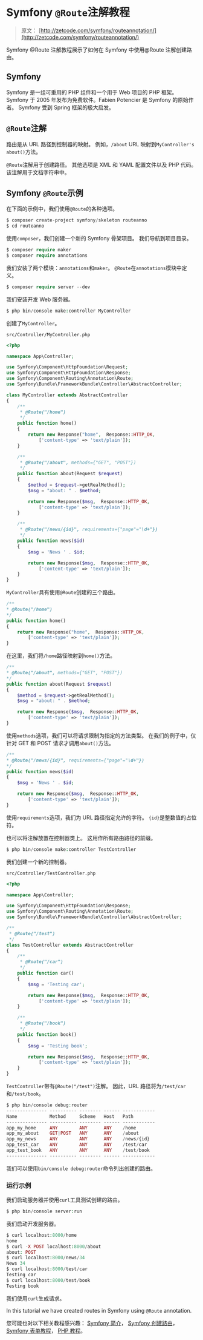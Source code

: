# Symfony `@Route`注解教程

> 原文： [http://zetcode.com/symfony/routeannotation/](http://zetcode.com/symfony/routeannotation/)

Symfony @Route 注解教程展示了如何在 Symfony 中使用@Route 注解创建路由。

## Symfony

Symfony 是一组可重用的 PHP 组件和一个用于 Web 项目的 PHP 框架。 Symfony 于 2005 年发布为免费软件。Fabien Potencier 是 Symfony 的原始作者。 Symfony 受到 Spring 框架的极大启发。

## `@Route`注解

路由是从 URL 路径到控制器的映射。 例如，`/about` URL 映射到`MyController's` `about()`方法。

`@Route`注解用于创建路径。 其他选项是 XML 和 YAML 配置文件以及 PHP 代码。 该注解用于文档字符串中。

## Symfony `@Route`示例

在下面的示例中，我们使用`@Route`的各种选项。

```php
$ composer create-project symfony/skeleton routeanno
$ cd routeanno

```

使用`composer`，我们创建一个新的 Symfony 骨架项目。 我们导航到项目目录。

```php
$ composer require maker
$ composer require annotations

```

我们安装了两个模块：`annotations`和`maker`。 `@Route`在`annotations`模块中定义。

```php
$ composer require server --dev

```

我们安装开发 Web 服务器。

```php
$ php bin/console make:controller MyController

```

创建了`MyController`。

`src/Controller/MyController.php`

```php
<?php

namespace App\Controller;

use Symfony\Component\HttpFoundation\Request;
use Symfony\Component\HttpFoundation\Response;
use Symfony\Component\Routing\Annotation\Route;
use Symfony\Bundle\FrameworkBundle\Controller\AbstractController;

class MyController extends AbstractController
{
    /**
     * @Route("/home")
     */
    public function home()
    {
        return new Response("home",  Response::HTTP_OK,
            ['content-type' => 'text/plain']);
    }

    /**
     * @Route("/about", methods={"GET", "POST"})
     */
    public function about(Request $request)
    {
        $method = $request->getRealMethod();
        $msg = "about: " . $method;

        return new Response($msg,  Response::HTTP_OK,
            ['content-type' => 'text/plain']);
    }    

    /**
     * @Route("/news/{id}", requirements={"page"="\d+"})
     */
    public function news($id)
    {
        $msg = 'News ' . $id;

        return new Response($msg,  Response::HTTP_OK,
            ['content-type' => 'text/plain']);
    }    
}

```

`MyController`具有使用`@Route`创建的三个路由。

```php
/**
* @Route("/home")
*/
public function home()
{
    return new Response("home",  Response::HTTP_OK,
        ['content-type' => 'text/plain']);
}

```

在这里，我们将`/home`路径映射到`home()`方法。

```php
/**
* @Route("/about", methods={"GET", "POST"})
*/
public function about(Request $request)
{
    $method = $request->getRealMethod();
    $msg = "about: " . $method;

    return new Response($msg,  Response::HTTP_OK,
        ['content-type' => 'text/plain']);
}

```

使用`methods`选项，我们可以将请求限制为指定的方法类型。 在我们的例子中，仅针对 GET 和 POST 请求才调用`about()`方法。

```php
/**
* @Route("/news/{id}", requirements={"page"="\d+"})
*/
public function news($id)
{
    $msg = 'News ' . $id;

    return new Response($msg,  Response::HTTP_OK,
        ['content-type' => 'text/plain']);
}

```

使用`requirements`选项，我们为 URL 路径指定允许的字符。 `{id}`是整数值的占位符。

也可以将注解放置在控制器类上。 这用作所有路由路径的前缀。

```php
$ php bin/console make:controller TestController

```

我们创建一个新的控制器。

`src/Controller/TestController.php`

```php
<?php

namespace App\Controller;

use Symfony\Component\HttpFoundation\Response;
use Symfony\Component\Routing\Annotation\Route;
use Symfony\Bundle\FrameworkBundle\Controller\AbstractController;

/**
 * @Route("/test")
 */
class TestController extends AbstractController
{
    /**
     * @Route("/car")
     */
    public function car()
    {
        $msg = 'Testing car';

        return new Response($msg,  Response::HTTP_OK,
            ['content-type' => 'text/plain']);
    }

    /**
     * @Route("/book")
     */
    public function book()
    {
        $msg = 'Testing book';

        return new Response($msg,  Response::HTTP_OK,
            ['content-type' => 'text/plain']);
    }
}

```

`TestController`带有`@Route("/test")`注解。 因此，URL 路径将为`/test/car`和`/test/book`。

```php
$ php bin/console debug:router
--------------- ---------- -------- ------ ------------
Name            Method     Scheme   Host   Path
--------------- ---------- -------- ------ ------------
app_my_home     ANY        ANY      ANY    /home
app_my_about    GET|POST   ANY      ANY    /about
app_my_news     ANY        ANY      ANY    /news/{id}
app_test_car    ANY        ANY      ANY    /test/car
app_test_book   ANY        ANY      ANY    /test/book
--------------- ---------- -------- ------ ------------

```

我们可以使用`bin/console debug:router`命令列出创建的路由。

### 运行示例

我们启动服务器并使用`curl`工具测试创建的路由。

```php
$ php bin/console server:run

```

我们启动开发服务器。

```php
$ curl localhost:8000/home
home
$ curl -X POST localhost:8000/about
about: POST
$ curl localhost:8000/news/34
News 34
$ curl localhost:8000/test/car
Testing car
$ curl localhost:8000/test/book
Testing book

```

我们使用`curl`生成请求。

In this tutorial we have created routes in Symfony using `@Route` annotation.

您可能也对以下相关教程感兴趣： [Symfony 简介](/symfony/intro/)， [Symfony 创建路由](/symfony/createroutes/)， [Symfony 表单教程](/symfony/form/)， [PHP 教程](/lang/php/)。
